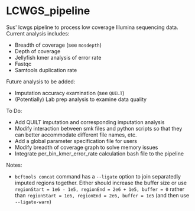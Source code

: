 # LCWGS_pipeline
Sus' lcwgs pipeline to process low coverage Illumina sequencing data. Current analysis includes:
* Breadth of coverage (see `mosdepth`)
* Depth of coverage
* Jellyfish kmer analysis of error rate
* Fastqc
* Samtools duplication rate

Future analysis to be added:
* Imputation accuracy examination (see `QUILT`)
* (Potentially) Lab prep analysis to examine data quality

To Do:
* Add QUILT imputation and corresponding imputation analysis
* Modify interaction between smk files and python scripts so that they can better accommodate different file names, etc.
* Add a global parameter specification file for users
* Modify breadth of coverage graph to solve memory issues
* Integrate per_bin_kmer_error_rate calculation bash file to the pipeline

Notes:
* `bcftools concat` command has a `--ligate` option to join separatedly imputed regions together. Either should increase the buffer size or use `regionStart = 1e6 - 1e5, regionEnd = 2e6 + 1e5, buffer = 0` rather than `regionStart = 1e6, regionEnd = 2e6, buffer = 1e5` (and then use `--ligate-warn`)
